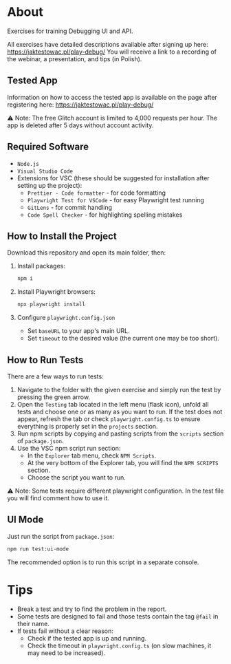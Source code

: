 # About

Exercises for training Debugging UI and API.

All exercises have detailed descriptions available after signing up here:
https://jaktestowac.pl/play-debug/
You will receive a link to a recording of the webinar, a presentation, and tips (in Polish).

## Tested App

Information on how to access the tested app is available on the page after registering here: https://jaktestowac.pl/play-debug/

⚠️ Note: The free Glitch account is limited to 4,000 requests per hour. The app is deleted after 5 days without account activity.

## Required Software

- `Node.js`
- `Visual Studio Code`
- Extensions for VSC (these should be suggested for installation after setting up the project):
  - `Prettier - Code formatter` - for code formatting
  - `Playwright Test for VSCode` - for easy Playwright test running
  - `GitLens` - for commit handling
  - `Code Spell Checker` - for highlighting spelling mistakes

## How to Install the Project

Download this repository and open its main folder, then:

1. Install packages:

   ```sh
   npm i
   ```

2. Install Playwright browsers:

   ```sh
   npx playwright install
   ```

3. Configure `playwright.config.json`
   - Set `baseURL` to your app's main URL.
   - Set `timeout` to the desired value (the current one may be too short).

## How to Run Tests

There are a few ways to run tests:

1. Navigate to the folder with the given exercise and simply run the test by pressing the green arrow.
2. Open the `Testing` tab located in the left menu (flask icon), unfold all tests and choose one or as many as you want to run.
   If the test does not appear, refresh the tab or check `playwright.config.ts` to ensure everything is properly set in the `projects` section.
3. Run npm scripts by copying and pasting scripts from the `scripts` section of `package.json`.
4. Use the VSC npm script run section:
   - In the `Explorer` tab menu, check `NPM Scripts`.
   - At the very bottom of the Explorer tab, you will find the `NPM SCRIPTS` section.
   - Choose the script you want to run.

⚠️ Note: Some tests require different playwright configuration. In the test file you will find comment how to use it.

## UI Mode

Just run the script from `package.json`:

```sh
npm run test:ui-mode
```

The recommended option is to run this script in a separate console.

# Tips

- Break a test and try to find the problem in the report.
- Some tests are designed to fail and those tests contain the tag `@fail` in their name.
- If tests fail without a clear reason:
  - Check if the tested app is up and running.
  - Check the timeout in `playwright.config.ts` (on slow machines, it may need to be increased).
